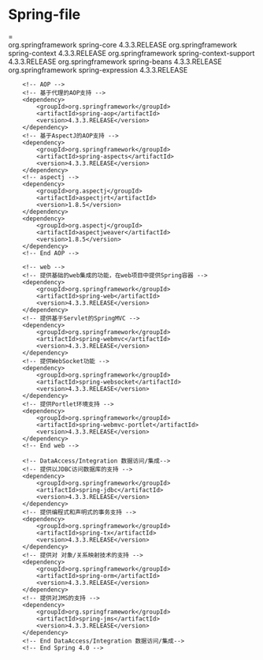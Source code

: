 # Spring-file
=
        
        <!-- Spring 4.3.3 -->
        <!-- Core Container 核心容器 -->
        <!-- 核心工具类，Spring其它模块大量使用Spring-core -->
        <dependency>
            <groupId>org.springframework</groupId>
            <artifactId>spring-core</artifactId>
            <version>4.3.3.RELEASE</version>
        </dependency>
        <!-- 运行时Spring容器 -->
        <dependency>
            <groupId>org.springframework</groupId>
            <artifactId>spring-context</artifactId>
            <version>4.3.3.RELEASE</version>
        </dependency>
        <!-- Spring容器对第三方包的集成 -->
        <dependency>
            <groupId>org.springframework</groupId>
            <artifactId>spring-context-support</artifactId>
            <version>4.3.3.RELEASE</version>
        </dependency>
        <!-- Spring定义Bean的支持 -->
        <dependency>
            <groupId>org.springframework</groupId>
            <artifactId>spring-beans</artifactId>
            <version>4.3.3.RELEASE</version>
        </dependency>
        <!-- 使用表达式语言在运行时查询和操作对象 -->
        <dependency>
            <groupId>org.springframework</groupId>
            <artifactId>spring-expression</artifactId>
            <version>4.3.3.RELEASE</version>
        </dependency>
        <!-- End Core Container 核心容器 -->

        <!-- AOP -->
        <!-- 基于代理的AOP支持 -->
        <dependency>
            <groupId>org.springframework</groupId>
            <artifactId>spring-aop</artifactId>
            <version>4.3.3.RELEASE</version>
        </dependency>
        <!-- 基于AspectJ的AOP支持 -->
        <dependency>
            <groupId>org.springframework</groupId>
            <artifactId>spring-aspects</artifactId>
            <version>4.3.3.RELEASE</version>
        </dependency>
        <!-- aspectj -->        
        <dependency>
            <groupId>org.aspectj</groupId>
            <artifactId>aspectjrt</artifactId>
            <version>1.8.5</version>
        </dependency>
        <dependency>
            <groupId>org.aspectj</groupId>
            <artifactId>aspectjweaver</artifactId>
            <version>1.8.5</version>
        </dependency>       
        <!-- End AOP -->

        <!-- web -->
        <!-- 提供基础的web集成的功能，在web项目中提供Spring容器 -->
        <dependency>
            <groupId>org.springframework</groupId>
            <artifactId>spring-web</artifactId>
            <version>4.3.3.RELEASE</version>
        </dependency>   
        <!-- 提供基于Servlet的SpringMVC -->
        <dependency>
            <groupId>org.springframework</groupId>
            <artifactId>spring-webmvc</artifactId>
            <version>4.3.3.RELEASE</version>
        </dependency>
        <!-- 提供WebSocket功能 -->
        <dependency>
            <groupId>org.springframework</groupId>
            <artifactId>spring-websocket</artifactId>
            <version>4.3.3.RELEASE</version>
        </dependency>   
        <!-- 提供Portlet环境支持 -->
        <dependency>
            <groupId>org.springframework</groupId>
            <artifactId>spring-webmvc-portlet</artifactId>
            <version>4.3.3.RELEASE</version>
        </dependency>       
        <!-- End web -->

        <!-- DataAccess/Integration 数据访问/集成-->
        <!-- 提供以JDBC访问数据库的支持 -->
        <dependency>
            <groupId>org.springframework</groupId>
            <artifactId>spring-jdbc</artifactId>
            <version>4.3.3.RELEASE</version>
        </dependency>
        <!-- 提供编程式和声明式的事务支持 -->
        <dependency>
            <groupId>org.springframework</groupId>
            <artifactId>spring-tx</artifactId>
            <version>4.3.3.RELEASE</version>
        </dependency>   
        <!-- 提供对 对象/关系映射技术的支持 -->
        <dependency>
            <groupId>org.springframework</groupId>
            <artifactId>spring-orm</artifactId>
            <version>4.3.3.RELEASE</version>
        </dependency>
        <!-- 提供对JMS的支持 -->
        <dependency>
            <groupId>org.springframework</groupId>
            <artifactId>spring-jms</artifactId>
            <version>4.3.3.RELEASE</version>
        </dependency>   
        <!-- End DataAccess/Integration 数据访问/集成-->                      
        <!-- End Spring 4.0 -->
